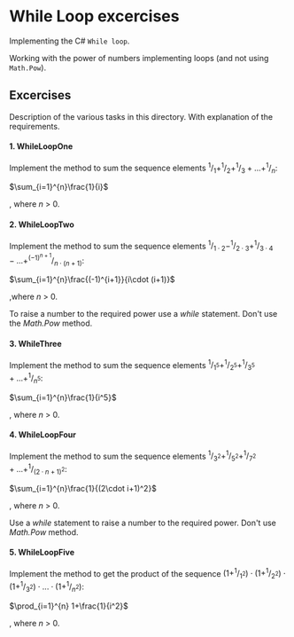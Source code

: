 # While Loop excercises

Implementing the C# `While loop`.

Working with the power of numbers implementing loops (and not using `Math.Pow`).  

## Excercises

Description of the various tasks in this directory. With explanation of the requirements.

#### 1. WhileLoopOne

Implement the method to sum the sequence elements $`^1/_1+^1/_2+^1/_3+...+^1/_n`$:

$`\sum_{i=1}^{n}\frac{1}{i}`$

, where _n_ > 0.


#### 2. WhileLoopTwo

Implement the method to sum the sequence elements $`^1/_{1\cdot 2}-^1/_{2\cdot 3}+^1/_{3\cdot 4}-...+^{(-1)^{n+1}}/_{n\cdot (n+1)}`$:

$`\sum_{i=1}^{n}\frac{(-1)^{i+1}}{i\cdot (i+1)}`$

,where _n_ > 0.

To raise a number to the required power use a _while_ statement. Don't use the _Math.Pow_ method.

#### 3. WhileThree

Implement the method to sum the sequence elements $`^1/_{1^5}+^1/_{2^5}+^1/_{3^5}+...+^1/_{n^5}`$:

$`\sum_{i=1}^{n}\frac{1}{i^5}`$

, where _n_ > 0.

#### 4. WhileLoopFour

Implement the method to sum the sequence elements $`^1/_{3^2}+^1/_{5^2}+^1/_{7^2}+...+^1/_{(2\cdot n+1)^2}`$:

$`\sum_{i=1}^{n}\frac{1}{(2\cdot i+1)^2}`$

, where _n_ > 0.

Use a _while_ statement to raise a number to the required power. Don't use _Math.Pow_ method. 

#### 5. WhileLoopFive

Implement the method to get the product of the sequence $`(1+^1/_{1^2})\cdot(1+^1/_{2^2})\cdot(1+^1/_{3^2})\cdot...\cdot(1+^1/_{n^2})`$:

$`\prod_{i=1}^{n} 1+\frac{1}{i^2}`$

, where _n_ > 0.
